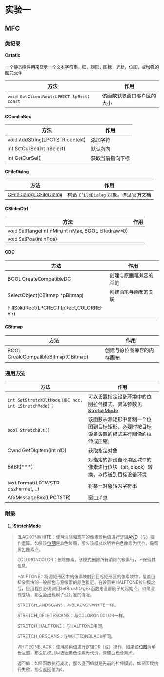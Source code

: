 # 实验一

## MFC

### 类记录

#### Cstatic

一个静态控件用来显示一个文本字符串，框，矩形，图标，光标，位图，或增强的图元文件

| 方法                                      | 作用                       |
| ----------------------------------------- | -------------------------- |
| `void GetClientRect(LPRECT lpRect) const` | 该函数获取窗口客户区的大小 |

#### CComboBox

| 方法                            | 作用             |
| ------------------------------- | ---------------- |
| void AddString(LPCTSTR context) | 添加字符         |
| int SetCurSel(int nSelect)      | 默认指向         |
| int GetCurSel()                 | 获取当前指向下标 |

#### CFileDialog

| 方法                                                         | 作用                                                         |
| ------------------------------------------------------------ | ------------------------------------------------------------ |
| [CFileDialog::CFileDialog](https://docs.microsoft.com/zh-cn/cpp/mfc/reference/cfiledialog-class?view=vs-2019#cfiledialog) | 构造 `CFileDialog` 对象。详见[官方文档](https://docs.microsoft.com/zh-cn/cpp/mfc/reference/cfiledialog-class?view=vs-2019#cfiledialog) |

#### CSliderCtrl

| 方法                                             | 作用 |
| ------------------------------------------------ | ---- |
| void SetRange(int nMin,int nMax, BOOL bRedraw=0) |      |
| void SetPos(int nPos)                            |      |

#### CDC

| 方法                                       | 作用                   |
| ------------------------------------------ | ---------------------- |
| BOOL CreateCompatibleDC                    | 创建与原画笔兼容的画笔 |
| SelectObject(CBitmap *pBitmap)             | 创建画笔与画布的关联   |
| FillSolidRect(LPCRECT IpRect,COLORREF clr) |                        |

#### CBitmap

| 方法                                 | 作用                       |
| ------------------------------------ | -------------------------- |
| BOOL CreateCompatibleBitmap(CBitmap) | 创建与原位图兼容的内存画布 |



### 通用方法

| 方法                                                 | 作用                                                         |
| ---------------------------------------------------- | ------------------------------------------------------------ |
| `int SetStretchBltMode(HDC hdc, int iStretchMode)；` | 可以设置指定设备环境中的位图拉伸模式，具体参数见[StretchMode](#iStretchMode) |
| `bool StretchBlt()`                                  | 该函数从源矩形中复制一个位图到目标矩形，必要时按目标设备设置的模式进行图像的拉伸或压缩。 |
| Cwnd GetDlgItem(int nID)                             | 获取指定对象                                                 |
| BitBlt(***)                                          | 对指定的源设备环境区域中的像素进行位块（bit_block）转换，以传送到目标设备环境 |
| text.Format(LPCWSTR pszFormat,...)                   | 将某一对象转为字符串                                         |
| AfxMessageBox(LPCTSTR)                               | 窗口消息                                                     |































### 附录

1. #### iStretchMode

> BLACKONWHITE：使用消除和现在的像素颜色值进行逻辑[AND](https://baike.baidu.com/item/AND/8739341)（与）操作运算。如果该[位图](https://baike.baidu.com/item/位图)是单色位图，那么该模式以牺牲白色像素为代价，保留黑色像素点。
>
> COLORONCOLOR：删除像素。该模式删除所有消除的像素行，不保留其信息。
>
> HALFTONE：将源矩形区中的像素映射到目标矩形区的像素块中，覆盖目标像素块的一般颜色与源像素的颜色接近。在设置完HALFTONE拉伸模之后，应用程序必须调用SetBrushOrgEx函数来设置刷子的起始点。如果没有成功，那么会出现刷子没对准的情况。
>
> STRETCH_ANDSCANS：与BLACKONWHITE一样。
>
> STRETCH_DELETESCANS：与COLORONCOLOR一样。
>
> STRETCH_HALFTONE：与HALFTONE相同。
>
> STRETCH_ORSCANS：与WHITEONBLACK相同。
>
> WHITEONBLACK：使用颜色值进行逻辑OR（或）操作，如果该[位图](https://baike.baidu.com/item/位图)为单色位图，那么该模式以牺牲黑色像素为代价，保留白色像素点。
>
> 返回值：如果函数执行成功，那么返回值就是先前的拉伸模式，如果函数执行失败，那么返回值为0。